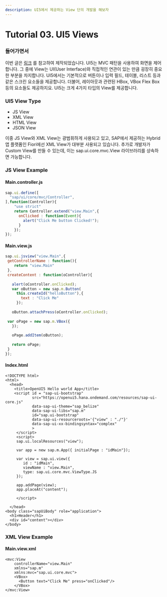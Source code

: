 ```yaml
---
description: UI5에서 제공하는 View 단의 개발을 해보자
---
```


# Tutorial 03. UI5 Views

### 들어가면서

이번 글은  [링크](https://blogs.sap.com/2018/02/09/sapui5-views/) 를 참고하여 제작되었습니다. UI5는 MVC 패턴을 사용하여 화면을 제어합니다. 그 중에 View는 UI\(User Interface\)와 직접적인 연관이 있는 만큼 굉장히 중요한 부분을 차지합니다. UI5에서는 기본적으로 버튼이나 입력 필드, 테이블, 리스트 등과 같은 스크린 요소들을 제공합니다. 더불어, 레이아웃과 관련된 HBox, VBox Flex Box 등의 요소들도 제공하지요. UI5는 크게 4가지 타입의 View를 제공합니다. 

### UI5 View Type

* JS View
* XML View
* HTML View
* JSON View

이중 JS View와 XML View는 광범휘하게 사용되고 있고, SAP에서 제공하는 Hybrid 앱 플랫폼인 Fiori에선 XML View가 대부분 사용되고 있습니다. 추가로 개발자가 Custom View를 만들 수 있는데, 이는 sap.ui.core.mvc.View 라이브러리를 상속하면 가능합니다.

### JS View Example

#### Main.controller.js

```javascript
sap.ui.define([
  "sap/ui/core/mvc/Controller",    
],function(Controller){
    "use strict"
    return Controller.extend("view.Main",{
      onClicked : function(Event){
        alert("Click Me button Clicked!");
      }
    });
});
```

####  Main.view.js

```javascript
sap.ui.jsview("view.Main",{
 getControllerName : function(){
    return "view.Main"
 },
 createContent : function(oController){
   
   alert(oController.onClicked);
   var oButton = new sap.m.Button(
     this.createId("helloButton"),{
       text : "Click Me"
     });
     
   oButton.attachPress(oController.onClicked);
 
 var oPage = new sap.m.VBox({
   });
   
   oPage.addItem(oButton);
   
   return oPage;
 }
});  
```

#### Index.html

```markup
<!DOCTYPE html>
<html>
  <head>
    <title>OpenUI5 Hello world App</title>
    <script id = "sap-ui-bootstrap"
            src="https://openui5.hana.ondemand.com/resources/sap-ui-core.js"
            data-sap-ui-theme="sap_belize"
            data-sap-ui-libs="sap.m"
            id="sap.ui-bootstrap"
            data-sap-ui-resourceroots='{"view" : "./"}'
            data-sap-ui-xx-bindingsyntax="complex"
            >
     </script>
     <script>
     sap.ui.localResources("view");
 
     var app = new sap.m.App({ initialPage : "idMain"});
     
     var view = sap.ui.view({
        id : "idMain",
        viewName : "view.Main",
        type: sap.ui.core.mvc.ViewType.JS
     });
     
     app.addPage(view);
     app.placeAt("content");
     
     </script>
  
  </head>
<body class="sapUiBody" role="application">
  <h1>Header</h1>
  <div id="content"></div>
</body>
```

### XML View Example

#### Main.view.xml

```markup
<mvc:View 
    controllerName="view.Main"
    xmlns="sap.m"
    xmlns:mvc="sap.ui.core.mvc">
    <VBox>
      <Button text="Click Me" press="onClicked"/>
    </VBox>
</mvc:View>
```

